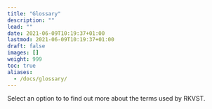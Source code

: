 ```yaml
---
title: "Glossary"
description: ""
lead: ""
date: 2021-06-09T10:19:37+01:00
lastmod: 2021-06-09T10:19:37+01:00
draft: false
images: []
weight: 999
toc: true
aliases: 
  - /docs/glossary/
---
```

Select an option to to find out more about the terms used by RKVST.